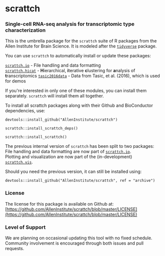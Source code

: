 # scrattch
### **S**ingle-**c**ell **R**NA-seq **a**nalysis for **t**ranscriptomic **t**ype **ch**aracterization

This is the umbrella package for the `scrattch` suite of R packages from the Allen Institute for Brain Science. It is modeled after the [`tidyverse`](https://www.tidyverse.org/) package.  

You can use `scrattch` to automatically install or update these packages:  

[`scrattch.io`](https://github.com/AllenInstitute/scrattch.io) - File handling and data formatting  
[`scrattch.hicat`](https://github.com/AllenInstitute/scrattch.hicat) - **H**ierarchical, **i**terative **c**lustering for **a**nalysis of  **t**ranscriptomics
[`tasic2016data`](https://github.com/AllenInstitute/tasic2016data) - Data from Tasic, et al. (2016), which is used for demos  

If you're interested in only one of these modules, you can install them separately. `scrattch` will install them all together.  

To install all scrattch packages along with their Github and BioConductor dependencies, use:
```
devtools::install_github("AllenInstitute/scrattch")

scrattch::install_scrattch_deps()

scrattch::install_scrattch()
```

The previous internal version of `scrattch` has been split to two packages:  
File handling and data formatting are now part of [`scrattch.io`](https://github.com/AllenInstitute/scrattch.io).  
Plotting and visualization are now part of the (in-development) [`scrattch.vis`](https://github.com/AllenInstitute/scrattch.vis).  

Should you need the previous version, it can still be installed using:  
```
devtools::install_github("AllenInstitute/scrattch", ref = "archive")
```

### License

The license for this package is available on Github at: [https://github.com/AllenInstitute/scrattch/blob/master/LICENSE](https://github.com/AllenInstitute/scrattch/blob/master/LICENSE)

### Level of Support

We are planning on occasional updating this tool with no fixed schedule. Community involvement is encouraged through both issues and pull requests.

